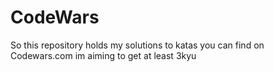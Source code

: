 # CodeWars
So this repository holds my solutions to katas you can find on Codewars.com im aiming to get at least 3kyu 
